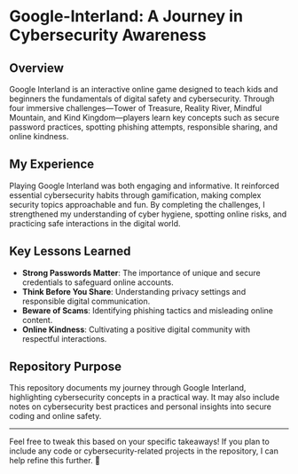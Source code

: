 # Google-Interland: A Journey in Cybersecurity Awareness

## Overview
Google Interland is an interactive online game designed to teach kids and beginners the fundamentals of digital safety and cybersecurity. Through four immersive challenges—Tower of Treasure, Reality River, Mindful Mountain, and Kind Kingdom—players learn key concepts such as secure password practices, spotting phishing attempts, responsible sharing, and online kindness.

## My Experience
Playing Google Interland was both engaging and informative. It reinforced essential cybersecurity habits through gamification, making complex security topics approachable and fun. By completing the challenges, I strengthened my understanding of cyber hygiene, spotting online risks, and practicing safe interactions in the digital world.

## Key Lessons Learned
- **Strong Passwords Matter**: The importance of unique and secure credentials to safeguard online accounts.
- **Think Before You Share**: Understanding privacy settings and responsible digital communication.
- **Beware of Scams**: Identifying phishing tactics and misleading online content.
- **Online Kindness**: Cultivating a positive digital community with respectful interactions.

## Repository Purpose
This repository documents my journey through Google Interland, highlighting cybersecurity concepts in a practical way. It may also include notes on cybersecurity best practices and personal insights into secure coding and online safety.

---

Feel free to tweak this based on your specific takeaways! If you plan to include any code or cybersecurity-related projects in the repository, I can help refine this further. 🚀
